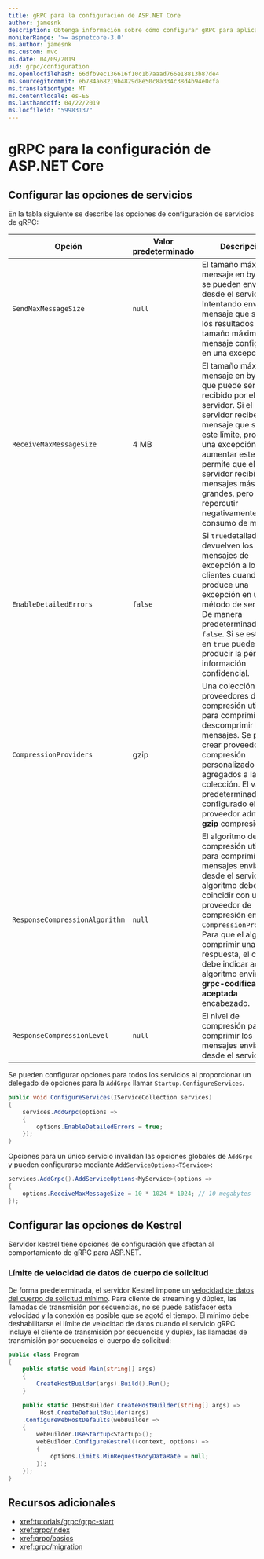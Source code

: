 ```yaml
---
title: gRPC para la configuración de ASP.NET Core
author: jamesnk
description: Obtenga información sobre cómo configurar gRPC para aplicaciones ASP.NET Core.
monikerRange: '>= aspnetcore-3.0'
ms.author: jamesnk
ms.custom: mvc
ms.date: 04/09/2019
uid: grpc/configuration
ms.openlocfilehash: 66dfb9ec136616f10c1b7aaad766e18813b87de4
ms.sourcegitcommit: eb784a68219b4829d8e50c8a334c38d4b94e0cfa
ms.translationtype: MT
ms.contentlocale: es-ES
ms.lasthandoff: 04/22/2019
ms.locfileid: "59983137"
---
```

# <a name="grpc-for-aspnet-core-configuration"></a>gRPC para la configuración de ASP.NET Core

## <a name="configure-services-options"></a>Configurar las opciones de servicios

En la tabla siguiente se describe las opciones de configuración de servicios de gRPC:

| Opción | Valor predeterminado | Descripción |
| ------ | ------------- | ----------- |
| `SendMaxMessageSize` | `null` | El tamaño máximo del mensaje en bytes que se pueden enviar desde el servidor. Intentando enviar un mensaje que supera los resultados de tamaño máximo de mensaje configurado en una excepción. |
| `ReceiveMaxMessageSize` | 4 MB | El tamaño máximo del mensaje en bytes, que puede ser recibido por el servidor. Si el servidor recibe un mensaje que supera este límite, produce una excepción. Al aumentar este valor permite que el servidor recibir los mensajes más grandes, pero puede repercutir negativamente en el consumo de memoria. |
| `EnableDetailedErrors` | `false` | Si `true`detallados se devuelven los mensajes de excepción a los clientes cuando se produce una excepción en un método de servicio. De manera predeterminada, es `false`. Si se establece en `true` puede producir la pérdida de información confidencial. |
| `CompressionProviders` | gzip | Una colección de proveedores de compresión utilizado para comprimir y descomprimir los mensajes. Se pueden crear proveedores de compresión personalizado y agregados a la colección. El valor predeterminado configurado el proveedor admite **gzip** compresión. |
| `ResponseCompressionAlgorithm` | `null` | El algoritmo de compresión utilizado para comprimir los mensajes enviados desde el servidor. El algoritmo debe coincidir con un proveedor de compresión en `CompressionProviders`. Para que el algorthm comprimir una respuesta, el cliente debe indicar admite el algoritmo enviando el **grpc-codificación aceptada** encabezado. |
| `ResponseCompressionLevel` | `null` | El nivel de compresión para comprimir los mensajes enviados desde el servidor. |

Se pueden configurar opciones para todos los servicios al proporcionar un delegado de opciones para la `AddGrpc` llamar `Startup.ConfigureServices`.

```csharp
public void ConfigureServices(IServiceCollection services)
{
    services.AddGrpc(options =>
    {
        options.EnableDetailedErrors = true;
    });
}
```

Opciones para un único servicio invalidan las opciones globales de `AddGrpc` y pueden configurarse mediante `AddServiceOptions<TService>`:

```csharp
services.AddGrpc().AddServiceOptions<MyService>(options =>
{
    options.ReceiveMaxMessageSize = 10 * 1024 * 1024; // 10 megabytes
});
```

## <a name="configure-kestrel-options"></a>Configurar las opciones de Kestrel

Servidor kestrel tiene opciones de configuración que afectan al comportamiento de gRPC para ASP.NET.

### <a name="request-body-data-rate-limit"></a>Límite de velocidad de datos de cuerpo de solicitud

De forma predeterminada, el servidor Kestrel impone un [velocidad de datos del cuerpo de solicitud mínimo](
<xref:Microsoft.AspNetCore.Server.Kestrel.Core.KestrelServerLimits.MinRequestBodyDataRate>). Para cliente de streaming y dúplex, las llamadas de transmisión por secuencias, no se puede satisfacer esta velocidad y la conexión es posible que se agotó el tiempo. El mínimo debe deshabilitarse el límite de velocidad de datos cuando el servicio gRPC incluye el cliente de transmisión por secuencias y dúplex, las llamadas de transmisión por secuencias el cuerpo de solicitud:

```csharp
public class Program
{
    public static void Main(string[] args)
    {
        CreateHostBuilder(args).Build().Run();
    }

    public static IHostBuilder CreateHostBuilder(string[] args) =>
         Host.CreateDefaultBuilder(args)
    .ConfigureWebHostDefaults(webBuilder =>
    {
        webBuilder.UseStartup<Startup>();
        webBuilder.ConfigureKestrel((context, options) =>
        {
            options.Limits.MinRequestBodyDataRate = null;
        });
    });
}
```

## <a name="additional-resources"></a>Recursos adicionales

* <xref:tutorials/grpc/grpc-start>
* <xref:grpc/index>
* <xref:grpc/basics>
* <xref:grpc/migration>

